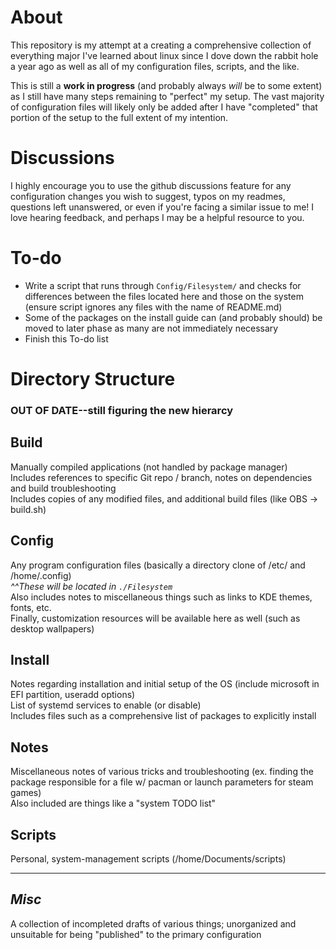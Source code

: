# About
This repository is my attempt at a creating a comprehensive collection of everything major I've learned about linux since I dove down the rabbit hole a year ago as well as all of my configuration files, scripts, and the like.

This is still a **work in progress** (and probably always _will_ be to some extent) as I still have many steps remaining to "perfect" my setup. The vast majority of configuration files will likely only be added after I have "completed" that portion of the setup to the full extent of my intention.

# Discussions
I highly encourage you to use the github discussions feature for any configuration changes you wish to suggest, typos on my readmes, questions left unanswered, or even if you're facing a similar issue to me! I love hearing feedback, and perhaps I may be a helpful resource to you.

# To-do
- Write a script that runs through `Config/Filesystem/` and checks for differences between the files located here and those on the system (ensure script ignores any files with the name of README.md)
- Some of the packages on the install guide can (and probably should) be moved to later phase as many are not immediately necessary
- Finish this To-do list  

# Directory Structure
### OUT OF DATE--still figuring the new hierarcy
## Build
Manually compiled applications (not handled by package manager)  
Includes references to specific Git repo / branch, notes on dependencies and build troubleshooting  
Includes copies of any modified files, and additional build files (like OBS -> build.sh)  
  
## Config
Any program configuration files (basically a directory clone of /etc/ and /home/.config)  
_^^These will be located in `./Filesystem`_  
Also includes notes to miscellaneous things such as links to KDE themes, fonts, etc.  
Finally, customization resources will be available here as well (such as desktop wallpapers)  
  
## Install
Notes regarding installation and initial setup of the OS (include microsoft in EFI partition, useradd options)  
List of systemd services to enable (or disable)  
Includes files such as a comprehensive list of packages to explicitly install  
  
## Notes
Miscellaneous notes of various tricks and troubleshooting (ex. finding the package responsible for a file w/ pacman or launch parameters for steam games)  
Also included are things like a "system TODO list"  
  
## Scripts
Personal, system-management scripts (/home/Documents/scripts)  

---

## _Misc_
A collection of incompleted drafts of various things; unorganized and unsuitable for being "published" to the primary configuration  